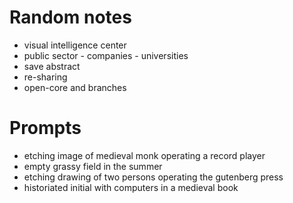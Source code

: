 # Random notes

- visual intelligence center
- public sector - companies - universities
- save abstract
- re-sharing
- open-core and branches


# Prompts

- etching image of medieval monk operating a record player
- empty grassy field in the summer
- etching drawing of two persons operating the gutenberg press
- historiated initial with computers in a medieval book
